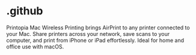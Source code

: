 # .github
Printopia Mac Wireless Printing brings AirPrint to any printer connected to your Mac. Share printers across your network, save scans to your computer, and print from iPhone or iPad effortlessly. Ideal for home and office use with macOS.
